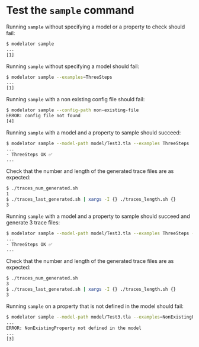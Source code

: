 # Test the `sample` command

Running `sample` without specifying a model or a property to check should fail:

```sh
$ modelator sample
...
[1]
```

Running `sample` without specifying a model should fail:

```sh
$ modelator sample --examples=ThreeSteps
...
[1]
```

Running `sample` with a non existing config file should fail:

```sh
$ modelator sample --config-path non-existing-file
ERROR: config file not found
[4]
```

Running `sample` with a model and a property to sample should succeed:

```sh
$ modelator sample --model-path model/Test3.tla --examples ThreeSteps
...
- ThreeSteps OK ✅
...
```

Check that the number and length of the generated trace files are as expected:

```sh
$ ./traces_num_generated.sh
1
$ ./traces_last_generated.sh | xargs -I {} ./traces_length.sh {}
3
```

Running `sample` with a model and a property to sample should succeed and generate 3 trace files:

```sh
$ modelator sample --model-path model/Test3.tla --examples ThreeSteps --max_error=3
...
- ThreeSteps OK ✅
...
```

Check that the number and length of the generated trace files are as expected:

```sh
$ ./traces_num_generated.sh
3
$ ./traces_last_generated.sh | xargs -I {} ./traces_length.sh {}
3
```

Running `sample` on a property that is not defined in the model should fail:

```sh
$ modelator sample --model-path model/Test3.tla --examples=NonExistingProperty
...
ERROR: NonExistingProperty not defined in the model
...
[3]
```
